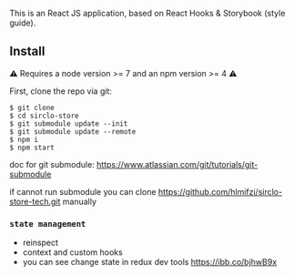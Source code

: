 This is an React JS application, based on React Hooks & Storybook (style guide).

## Install

⚠ Requires a node version >= 7 and an npm version >= 4 ⚠

First, clone the repo via git:

```
$ git clone 
$ cd sirclo-store
$ git submodule update --init
$ git submodule update --remote
$ npm i
$ npm start
```
doc for git submodule:
https://www.atlassian.com/git/tutorials/git-submodule

if cannot run submodule you can clone https://github.com/hlmifzi/sirclo-store-tech.git manually


### `state management`
- reinspect
- context and custom hooks
- you can see change state in redux dev tools 
  https://ibb.co/bjhwB9x
